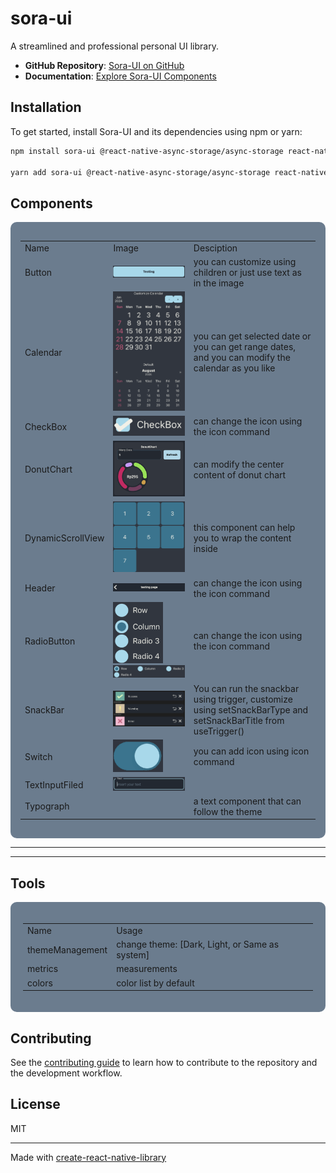 # sora-ui

A streamlined and professional personal UI library.

- **GitHub Repository**: [Sora-UI on GitHub](https://github.com/NobuyukiSora/SorasUI)
- **Documentation**: [Explore Sora-UI Components](https://jessen.netlify.app/SorasUI)

## Installation

To get started, install Sora-UI and its dependencies using npm or yarn:

```sh
npm install sora-ui @react-native-async-storage/async-storage react-native-reanimated

yarn add sora-ui @react-native-async-storage/async-storage react-native-reanimated
```

## Components

<div style="
    background-color: #6B7C8E; 
    border-radius: 10px; 
    display: flex; 
    justify-content: center; 
    align-items: center;
    padding: 16px"
>
    <table>
    <tr>
        <td>Name</td>
        <td>Image</td>
        <td>Desciption</td>
    </tr>
    <tr>
        <td>Button</td>
        <td><img src="./image/button.png" alt="Button" ></td>
        <td>you can customize using children or just use text as in the image</td>
    </tr>
    <tr>
        <td>Calendar</td>
        <td><img src="./image/calendar.png" alt="calendar" ></td>
        <td>you can get selected date or you can get range dates, and you can modify the calendar as you like </td>
    </tr>
    <tr>
        <td>CheckBox</td>
        <td><img src="./image/checkbox.png" alt="CheckBox" ></td>
        <td>can change the icon using the icon command</td>
    </tr>
    <tr>
        <td>DonutChart</td>
        <td><img src="./image/donutChart.png" alt="DonutChart" ></td>
        <td>can modify the center content of donut chart</td>
    </tr>
    <tr>
        <td>DynamicScrollView</td>
        <td><img src="./image/daynamicScrollView.png" alt="DaynamicScrollView" ></td>
        <td>this component can help you to wrap the content inside</td>
    </tr>
    <tr>
        <td>Header</td>
        <td><img src="./image/header.png" alt="Header"></td>
        <td>can change the icon using the icon command</td>
    </tr>
    <tr>
        <td>RadioButton</td>
        <td><img src="./image/radiobutton-column.png" alt="RadioButton-column" style="width: 80px;"><img src="./image/radiobutton-row.png" alt="RadioButton-row"></td>
        <td>can change the icon using the icon command</td>
    </tr>
    <tr>
        <td>SnackBar</td>
        <td><img src="./image/snackBar.png" alt="SnackBar"></td>
        <td>You can run the snackbar using trigger, customize using setSnackBarType and setSnackBarTitle from useTrigger()
        </td>
    </tr>
     <tr>
        <td>Switch</td>
        <td><img src="./image/switch.png" alt="Switch"></td>
        <td>you can add icon using icon command</td>
    </tr>
    <tr>
        <td>TextInputFiled</td>
        <td><img src="./image/textInput.png" alt="TextInputFiled"></td>
        <td></td>
    </tr>
    <tr>
        <td>Typograph</td>
        <td></td>
        <td>a text component that can follow the theme</td>
    </tr>
    </table>
</div>

---

---

## Tools

<div style="
background-color: #6B7C8E; 
border-radius: 10px; 
display: flex; 
justify-content: center; 
align-items: center;
padding: 20px;">
    <table>
    <tr>
        <td>Name</td>
        <td>Usage</td>
    </tr>
    <tr>
        <td>themeManagement</td>
        <td>change theme: [Dark, Light, or Same as system]</td>
    </tr>
    <tr>
        <td>metrics</td>
        <td>measurements</td>
    </tr>
    <tr>
        <td>colors</td>
        <td>color list by default</td>
    </tr>
    </table>
</div>

## Contributing

See the [contributing guide](CONTRIBUTING.md) to learn how to contribute to the repository and the development workflow.

## License

MIT

---

Made with [create-react-native-library](https://github.com/callstack/react-native-builder-bob)
